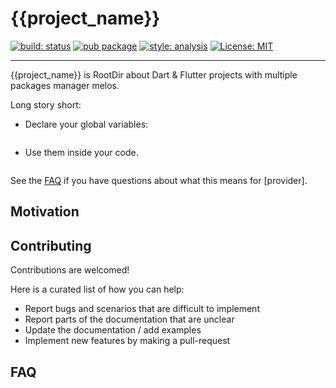 # {{project_name}}



[![build: status][actions_badge]][actions_link]
[![pub package][pub_badge]][pub_link]
[![style: analysis][analysis_badge]][analysis_link]
[![License: MIT][license_badge]][license_link]

[actions_badge]: https://github.com/huang12zheng/{{project_name}}/actions/workflows/main.yaml/badge.svg
[actions_link]: https://github.com/huang12zheng/{{project_name}}/actions/workflows/main.yaml
[pub_badge]:https://img.shields.io/pub/v/{{project_name}}.svg
[pub_link]:https://pub.dartlang.org/packages/{{project_name}}
[license_badge]: https://img.shields.io/badge/license-MIT-blue.svg
[license_link]: https://opensource.org/licenses/MIT
[analysis_badge]: https://img.shields.io/badge/style-romantic__analysis-purple
[analysis_link]: https://github.com/RomanticEra/romantic_analysis

---

{{project_name}} is RootDir about Dart & Flutter projects with multiple packages manager melos.

<!-- For learning how to use [{{project_name}}], see its documentation: https://{{project_name}}.dev -->

Long story short:

- Declare your global variables:

  ```dart
  ```

- Use them inside your code.

  ```dart
  ```

See the [FAQ](#FAQ) if you have questions about what this means for [provider].

<!-- #toc -->


## Motivation

## Contributing

Contributions are welcomed!

Here is a curated list of how you can help:

- Report bugs and scenarios that are difficult to implement
- Report parts of the documentation that are unclear
- Update the documentation / add examples
- Implement new features by making a pull-request

## FAQ
